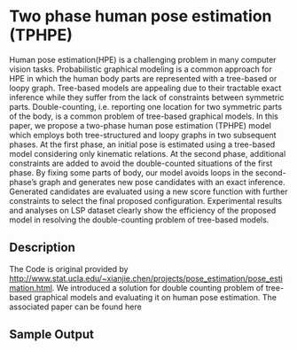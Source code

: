 # Two phase human pose estimation (TPHPE)

Human pose estimation(HPE) is a challenging problem in many computer vision tasks. Probabilistic graphical modeling is a common approach for HPE in which the human body parts are represented with a tree-based or loopy graph. Tree-based models are appealing due to their tractable exact inference while they suffer from the lack of constraints between symmetric parts. Double-counting, i.e. reporting one location for two symmetric parts of the body, is a common problem of tree-based graphical models. In this paper, we propose a two-phase human pose estimation (TPHPE) model which employs both tree-structured and loopy graphs in two subsequent phases. At the first phase, an initial pose is estimated using a tree-based model considering only kinematic relations. At the second phase, additional constraints are added to avoid the double-counted situations of the first phase. By fixing some parts of body, our model avoids loops in the second-phase’s graph and generates new pose candidates with an exact inference. Generated candidates are evaluated using a new score function with further constraints to select the final proposed configuration. Experimental results and analyses on LSP dataset clearly show the efficiency of the proposed model in resolving the double-counting problem of tree-based models.
## Description
The Code is original provided by http://www.stat.ucla.edu/~xianjie.chen/projects/pose_estimation/pose_estimation.html. We introduced a solution for double counting problem of tree-based graphical models and evaluating it on human pose estimation. The associated paper can be found here
## Sample Output

